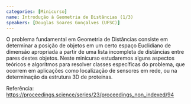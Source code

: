 ```yaml
---
categories: [Minicurso]
name: Introdução à Geometria de Distâncias (1/3)
speakers: [Douglas Soares Gonçalves (UFSC)]
---
```


O problema fundamental em Geometria de Distâncias consiste em determinar a posição de objetos em um certo espaço Euclidiano de dimensão apropriada a partir de uma lista incompleta de distâncias entre pares destes objetos. Neste minicurso estudaremos alguns aspectos teóricos e algoritmos para resolver classes específicas do problema, que ocorrem em aplicações como localização de sensores em rede, ou na determinação da estrutura 3D de proteínas.

  Referência: https://proceedings.science/series/23/proceedings_non_indexed/94